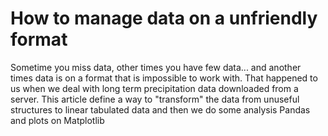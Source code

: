 # How to manage data on a unfriendly format
Sometime you miss data, other times you have few data... and another times data is on a format that is impossible to work with. 
That happened to us when we deal with long term precipitation data downloaded from a server. This article define a way to "transform" the data from unuseful structures to linear tabulated data and then we do some analysis Pandas and plots on Matplotlib
